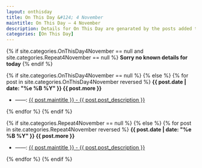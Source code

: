 ```yaml
---
layout: onthisday
title: On This Day &#124; 4 November
maintitle: On This Day — 4 November
description: Details for On This Day are genarated by the posts added to the website so the content is subject to changes/updates over time.
categories: [On This Day]
---
```


{% if site.categories.OnThisDay4November == null and site.categories.Repeat4November == null %}
<strong>Sorry no known details for today</strong>
{% endif %}

{% if site.categories.OnThisDay4November == null %}
{% else %}
{% for post in site.categories.OnThisDay4November reversed %}
<strong>{{ post.date | date: "%e %B %Y" }} {{ post.more }}</strong>
<ul>
<li> ——: <a href="{{ post.url }}">{{ post.maintitle }} - {{ post.post_description }}</a></li>
</ul>
{% endfor %}
{% endif %}

{% if site.categories.Repeat4November == null %}
{% else %}
{% for post in site.categories.Repeat4November reversed %}
<strong>{{ post.date | date: "%e %B %Y" }} {{ post.more }}</strong>
<ul>
<li> ——: <a href="{{ post.url }}">{{ post.maintitle }} - {{ post.post_description }}</a></li>
</ul>
{% endfor %}
{% endif %}
